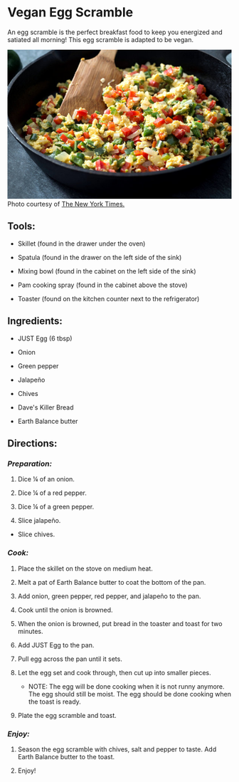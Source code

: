 
# Vegan Egg Scramble

An egg scramble is the perfect breakfast food to keep you energized and
satiated all morning! This egg scramble is adapted to be vegan.

![](../images/media/scramble.jpg)
Photo courtesy of [The New York
Times.](https://cooking.nytimes.com/recipes/1016534-scrambled-peppers-and-eggs)


## Tools: 

-   Skillet (found in the drawer under the oven)

-   Spatula (found in the drawer on the left side of the sink)

-   Mixing bowl (found in the cabinet on the left side of the sink)

-   Pam cooking spray (found in the cabinet above the stove)

-   Toaster (found on the kitchen counter next to the refrigerator)

## Ingredients:

-   JUST Egg (6 tbsp)

-   Onion

-   Green pepper

-   Jalapeño

-   Chives

-   Dave's Killer Bread

-   Earth Balance butter

## Directions: 

### *Preparation:* 

1. Dice ¼ of an onion.

2. Dice ¼ of a red pepper.

3. Dice ¼ of a green pepper.

4. Slice jalapeño.

-   Slice chives.

### *Cook:*

1. Place the skillet on the stove on medium heat.

2. Melt a pat of Earth Balance butter to coat the bottom of the pan.

3. Add onion, green pepper, red pepper, and jalapeño to the pan.

4. Cook until the onion is browned.

5. When the onion is browned, put bread in the toaster and toast for
    two minutes.

6. Add JUST Egg to the pan.

7. Pull egg across the pan until it sets.

8. Let the egg set and cook through, then cut up into smaller pieces.
   
    -   NOTE: The egg will be done cooking when it is not runny anymore.
        The egg should still be moist. The egg should be done cooking
        when the toast is ready.

9. Plate the egg scramble and toast.

### *Enjoy:*

1. Season the egg scramble with chives, salt and pepper to taste. Add
    Earth Balance butter to the toast.

2. Enjoy!
